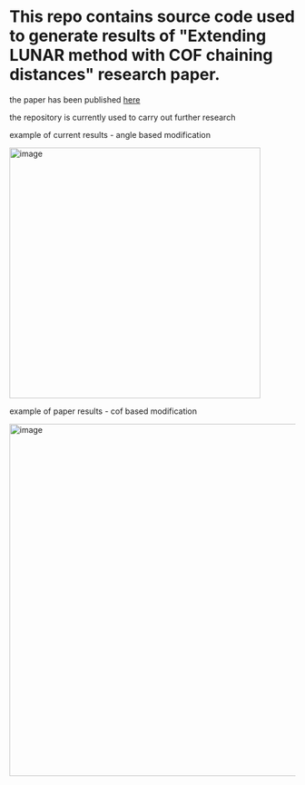 <h1>This repo contains source code used to generate results of "Extending LUNAR method with COF chaining distances" research paper.</h1>
<p>the paper has been published <a href="https://www.sciencedirect.com/science/article/pii/S1877050923015673">here</a></p>
<p>the repository is currently used to carry out further research</p>

<p>example of current results - angle based modification</p>
<img width="442" alt="image" src="https://github.com/AconLight/gnn_cof_poc/assets/4647063/a7f015ca-e095-4559-995f-15e697b46bc2">

<p>example of paper results - cof based modification</p>
<img width="621" alt="image" src="https://github.com/AconLight/gnn_cof_poc/assets/4647063/61f7dc5c-15ba-4a11-915d-1ecf4fa4c4b4">


